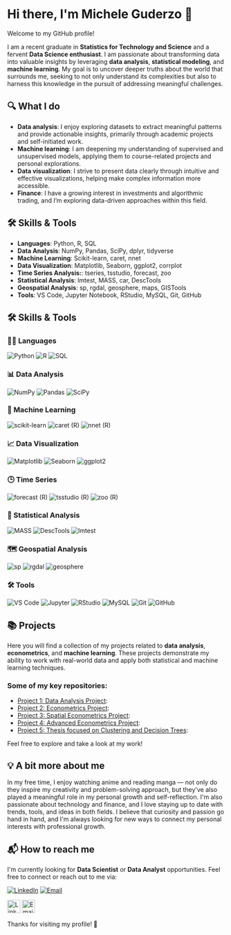 # Hi there, I'm Michele Guderzo 👋

Welcome to my GitHub profile!

I am a recent graduate in **Statistics for Technology and Science** and a fervent **Data Science enthusiast**. I am passionate about transforming data into valuable insights by leveraging **data analysis**, **statistical modeling**, and **machine learning**. My goal is to uncover deeper truths about the world that surrounds me, seeking to not only understand its complexities but also to harness this knowledge in the pursuit of addressing meaningful challenges.

## 🔍 What I do

- **Data analysis**: I enjoy exploring datasets to extract meaningful patterns and provide actionable insights, primarily through academic projects and self-initiated work.
- **Machine learning**: I am deepening my understanding of supervised and unsupervised models, applying them to course-related projects and personal explorations.
- **Data visualization**: I strive to present data clearly through intuitive and effective visualizations, helping make complex information more accessible.
- **Finance**: I have a growing interest in investments and algorithmic trading, and I’m exploring data-driven approaches within this field.

## 🛠️ Skills & Tools

- **Languages**: Python, R, SQL
- **Data Analysis**: NumPy, Pandas, SciPy, dplyr, tidyverse
- **Machine Learning**: Scikit-learn, caret, nnet
- **Data Visualization**: Matplotlib, Seaborn, ggplot2, corrplot
- **Time Series Analysis:**: tseries, tsstudio, forecast, zoo
- **Statistical Analysis**: lmtest, MASS, car, DescTools
- **Geospatial Analysis**: sp, rgdal, geosphere, maps, GISTools
- **Tools**: VS Code, Jupyter Notebook, RStudio, MySQL, Git, GitHub


## 🛠️ Skills & Tools

### 👨‍💻 Languages  
![Python](https://img.shields.io/badge/Python-3776AB?style=flat&logo=python&logoColor=white)
![R](https://img.shields.io/badge/R-276DC3?style=flat-square&logo=r&logoColor=white)
![SQL](https://img.shields.io/badge/SQL-4479A1?style=flat-square&logo=postgresql&logoColor=white)

### 📊 Data Analysis  
![NumPy](https://img.shields.io/badge/NumPy-013243?style=flat-square&logo=numpy&logoColor=white)
![Pandas](https://img.shields.io/badge/Pandas-150458?style=flat-square&logo=pandas&logoColor=white)
![SciPy](https://img.shields.io/badge/SciPy-8CAAE6?style=flat-square&logo=scipy&logoColor=white)

### 🧠 Machine Learning  
![scikit-learn](https://img.shields.io/badge/scikit--learn-F7931E?style=flat-square&logo=scikit-learn&logoColor=white)
![caret (R)](https://img.shields.io/badge/caret-R%20package-blue?style=flat-square)
![nnet (R)](https://img.shields.io/badge/nnet-R%20package-blue?style=flat-square)

### 📈 Data Visualization  
![Matplotlib](https://img.shields.io/badge/Matplotlib-11557C?style=flat-square&logo=matplotlib&logoColor=white)
![Seaborn](https://img.shields.io/badge/Seaborn-2D3E50?style=flat-square)
![ggplot2](https://img.shields.io/badge/ggplot2-R%20package-blue?style=flat-square)

### 🕒 Time Series  
![forecast (R)](https://img.shields.io/badge/forecast-R%20package-blue?style=flat-square)
![tsstudio (R)](https://img.shields.io/badge/tsstudio-R%20package-blue?style=flat-square)
![zoo (R)](https://img.shields.io/badge/zoo-R%20package-blue?style=flat-square)

### 🧪 Statistical Analysis  
![MASS](https://img.shields.io/badge/MASS-R%20package-blue?style=flat-square)
![DescTools](https://img.shields.io/badge/DescTools-R%20package-blue?style=flat-square)
![lmtest](https://img.shields.io/badge/lmtest-R%20package-blue?style=flat-square)

### 🗺️ Geospatial Analysis  
![sp](https://img.shields.io/badge/sp-R%20package-blue?style=flat-square)
![rgdal](https://img.shields.io/badge/rgdal-R%20package-blue?style=flat-square)
![geosphere](https://img.shields.io/badge/geosphere-R%20package-blue?style=flat-square)

### 🛠 Tools  
![VS Code](https://img.shields.io/badge/VS%20Code-007ACC?style=flat-square&logo=visual-studio-code&logoColor=white)
![Jupyter](https://img.shields.io/badge/Jupyter-F37626?style=flat-square&logo=jupyter&logoColor=white)
![RStudio](https://img.shields.io/badge/RStudio-75AADB?style=flat-square&logo=rstudio&logoColor=white)
![MySQL](https://img.shields.io/badge/MySQL-4479A1?style=flat-square&logo=mysql&logoColor=white)
![Git](https://img.shields.io/badge/Git-F05032?style=flat-square&logo=git&logoColor=white)
![GitHub](https://img.shields.io/badge/GitHub-181717?style=flat-square&logo=github&logoColor=white)


## 📚 Projects

Here you will find a collection of my projects related to **data analysis**, **econometrics**, and **machine learning**. These projects demonstrate my ability to work with real-world data and apply both statistical and machine learning techniques.

### Some of my key repositories:

- [Project 1: Data Analysis Project](link-to-project):
- [Project 2: Econometrics Project](link-to-project):
- [Project 3: Spatial Econometrics Project](link-to-project):
- [Project 4: Advanced Econometrics Project](link-to-project):
- [Project 5: Thesis focused on Clustering and Decision Trees](link-to-project):

Feel free to explore and take a look at my work!

## 💡 A bit more about me

In my free time, I enjoy watching anime and reading manga — not only do they inspire my creativity and problem-solving approach, but they’ve also played a meaningful role in my personal growth and self-reflection.
I'm also passionate about technology and finance, and I love staying up to date with trends, tools, and ideas in both fields.
I believe that curiosity and passion go hand in hand, and I'm always looking for new ways to connect my personal interests with professional growth.

## 📬 How to reach me

I'm currently looking for **Data Scientist** or **Data Analyst** opportunities. Feel free to connect or reach out to me via:

[![LinkedIn](https://img.shields.io/badge/LinkedIn-blue?logo=linkedin)](https://www.linkedin.com/in/micheleguderzo)
[![Email](https://img.shields.io/badge/Email-gmail?logo=gmail)](mailto:guderzo.michele@gmail.com)

[<img src="https://cdn.jsdelivr.net/gh/devicons/devicon/icons/linkedin/linkedin-original.svg" alt="LinkedIn" width="30"/>](https://www.linkedin.com/in/micheleguderzo)
[<img src="https://upload.wikimedia.org/wikipedia/commons/4/4e/Gmail_Icon.png" alt="Email" width="30"/>](mailto:guderzo.michele@gmail.com)

<!-- ## 📬 How to reach me
Feel free to connect with me via:

- LinkedIn: [Michele Guderzo](https://www.linkedin.com/in/micheleguderzo)
- Email: guderzo.michele@gmail.com -->

Thanks for visiting my profile! 🙌

<!-- Badge for statistics
## 📊 GitHub Stats
![Michele's GitHub Stats](https://github-readme-stats.vercel.app/api?username=tuo-username&show_icons=true&hide_title=true&count_private=true&hide=prs&theme=radical)
## 🗣️ Most Used Languages
![Top Langs](https://github-readme-stats.vercel.app/api/top-langs/?username=tuo-username&layout=compact&theme=radical) -->
